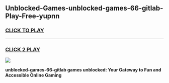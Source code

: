 
## Unblocked-Games-unblocked-games-66-gitlab-Play-Free-yupnn
<h3>
<a href="https://premium76.site?title=unblocked-games-66-gitlab&ref=15A">CLICK TO PLAY</a></h3>
<hr>

<h3>
<a href="https://premium76.site?title=unblocked-games-66-gitlab&ref=15A">CLICK 2 PLAY</a>
  
</h3>

<a href="https://premium76.site?title=unblocked-games-66-gitlab&ref=15A"><img src="https://clearcache.store/games.png"></a>


**unblocked-games-66-gitlab games unblocked: Your Gateway to Fun and Accessible Online Gaming**
